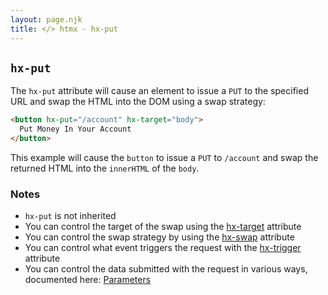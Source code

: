 ```yaml
---
layout: page.njk
title: </> htmx - hx-put
---
```


## `hx-put`

The `hx-put` attribute will cause an element to issue a `PUT` to the specified URL and swap
the HTML into the DOM using a swap strategy:

```html
<button hx-put="/account" hx-target="body">
  Put Money In Your Account
</button>
```

This example will cause the `button` to issue a `PUT` to `/account` and swap the returned HTML into
 the `innerHTML` of the `body`.
 
### Notes

* `hx-put` is not inherited
* You can control the target of the swap using the [hx-target](/attributes/hx-target) attribute
* You can control the swap strategy by using the [hx-swap](/attributes/hx-swap) attribute
* You can control what event triggers the request with the [hx-trigger](/attributes/hx-trigger) attribute
* You can control the data submitted with the request in various ways, documented here: [Parameters](/docs/#parameters)